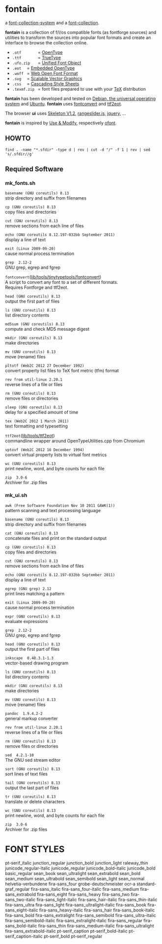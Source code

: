 fontain
=======

a [font-collection-system](https://github.com/lafkon/fontain) 
and a [font-collection](http://fountain.x).


**fontain** is a collection of f/l/os compatible fonts (as fontforge 
sources) and utilities to transform the sources into popular font formats 
and create an interface to browse the collection online.

- `.otf       ` = [OpenType](http://en.wikipedia.org/wiki/OpenType)
- `.ttf       ` = [TrueType](http://en.wikipedia.org/wiki/TrueType)
- `.ufo.zip   ` = [Unified Font Object](http://unifiedfontobject.org/)
- `.eot  `      = [Embedded OpenType](http://en.wikipedia.org/wiki/Embedded_OpenType)
- `.woff `      = [Web Open Font Format](http://en.wikipedia.org/wiki/Web_Open_Font_Format)
- `.svg  `      = [Scalable Vector Graphics](http://en.wikipedia.org/wiki/Web_typography#Scalable_Vector_Graphics)
- `.css  `      = [Cascading Style Sheets](http://en.wikipedia.org/wiki/Cascading_Style_Sheets)
- `.texmf.zip ` = font files prepared to use with your [TeX](http://en.wikipedia.org/wiki/TeX) distribution

**fontain** has been developed and tested on [Debian, the universal operating system](https://www.debian.org/)
and [Ubuntu](http://www.ubuntu.com/).
**fontain** uses [fontconvert](https://gitorious.org/manufacturaindhacks/tinytypetools/source/fontconvert) and 
[ttf2eot](https://github.com/metaflop/ttf2eot).

The browser **ui** uses 
[Skeleton V1.2](http://www.getskeleton.com/), 
[rangeslider.js](https://github.com/andreruffert/rangeslider.js), 
[jquery](), 
...

**fontain** is inspired by [Use & Modify](http://usemodify.com/), respectively [ofont](https://github.com/raphaelbastide/ofont).


## HOWTO

`find . -name "*.sfdir" -type d | rev | cut -d "/" -f 1 | rev | sed 's/.sfdir//g'`


## Required Software

### mk_fonts.sh

`basename (GNU coreutils) 8.13`    
 strip directory and suffix from filenames    

`cp (GNU coreutils) 8.13`    
 copy files and directories    

`cut (GNU coreutils) 8.13`    
 remove sections from each line of files    

`echo (GNU coreutils 8.12.197-032bb September 2011)`    
 display a line of text    

`exit (Linux 2009-09-20)`    
 cause normal process termination    

`grep  2.12-2`    
 GNU grep, egrep and fgrep    

`fontconvert`([lib/tools/tinytypetools/fontconvert](lib/tools/tinytypetools/fontconvert))    
 A script to convert any font to a set of different formats.    
 Requires Fontforge and ttf2eot.

`head (GNU coreutils) 8.13`    
 output the first part of files    

`ls (GNU coreutils) 8.13`    
 list directory contents    

`md5sum (GNU coreutils) 8.13`    
 compute and check MD5 message digest    

`mkdir (GNU coreutils) 8.13`    
 make directories    

`mv (GNU coreutils) 8.13`    
 move (rename) files    

`pltotf (Web2C 2012 27 December 1992)`    
 convert property list files to TeX font metric (tfm) format    

`rev from util-linux 2.20.1`    
 reverse lines of a file or files    

`rm (GNU coreutils) 8.13`    
 remove files or directories    

`sleep (GNU coreutils) 8.13`    
 delay for a specified amount of time    

`tex (Web2C 2012 1 March 2011)`    
 text formatting and typesetting    

`ttf2eot`([lib/tools/ttf2eot](lib/tools/ttf2eot))    
 commandline wrapper around OpenTypeUtilities.cpp from Chromium

`vptovf (Web2C 2012 16 December 1994)`    
 convert virtual property lists to virtual font metrics    

`wc (GNU coreutils) 8.13`    
 print newline, word, and byte counts for each file    

`zip  3.0-6`    
 Archiver for .zip files    




### mk_ui.sh


`awk (Free Software Foundation Nov 10 2011 GAWK(1))`    
 pattern scanning and text processing language    

`basename (GNU coreutils) 8.13`    
 strip directory and suffix from filenames    

`cat (GNU coreutils) 8.13`    
 concatenate files and print on the standard output    

`cp (GNU coreutils) 8.13`    
 copy files and directories    

`cut (GNU coreutils) 8.13`    
 remove sections from each line of files    

`echo (GNU coreutils 8.12.197-032bb September 2011)`    
 display a line of text    

`egrep (GNU grep) 2.12`    
 print lines matching a pattern    

`exit (Linux 2009-09-20)`    
 cause normal process termination    

`expr (GNU coreutils) 8.13`    
 evaluate expressions    

`grep  2.12-2`    
 GNU grep, egrep and fgrep    

`head (GNU coreutils) 8.13`    
 output the first part of files    

`inkscape  0.48.3.1-1.3`    
 vector-based drawing program    

`ls (GNU coreutils) 8.13`    
 list directory contents    

`mkdir (GNU coreutils) 8.13`    
 make directories    

`mv (GNU coreutils) 8.13`    
 move (rename) files    

`pandoc  1.9.4.2-2`    
 general markup converter    

`rev from util-linux 2.20.1`    
 reverse lines of a file or files    

`rm (GNU coreutils) 8.13`    
 remove files or directories    

`sed  4.2.1-10`    
 The GNU sed stream editor    

`sort (GNU coreutils) 8.13`    
 sort lines of text files    

`tail (GNU coreutils) 8.13`    
 output the last part of files    

`tr (GNU coreutils) 8.13`    
 translate or delete characters    

`wc (GNU coreutils) 8.13`    
 print newline, word, and byte counts for each file    

`zip  3.0-6`    
 Archiver for .zip files    


FONT STYLES
===========

pt-serif_italic
junction_regular
  junction_bold
  junction_light
raleway_thin
  junicode_regular-italic
junicode_regular
  junicode_bold-italic
  junicode_bold
basic_regular
sean_book
  sean_ultralight
  sean_extrabold
  sean_bold
  sean_medium
  sean_ultrabold
  sean_semibold
  sean_light
  sean_normal
helvetia-verbundene
fira-sans_four
grobe-deutschmeister
ocr-a
standard-graf_regular
  fira-sans_italic
  fira-sans_four-italic
  fira-sans_medium
  fira-sans_extrabold
  fira-sans_eight
  fira-sans_heavy
  fira-sans_two
  fira-sans_two-italic
  fira-sans_light-italic
  fira-sans_hair-italic
  fira-sans_thin-italic
  fira-sans_ultra
  fira-sans_light
  fira-sans_ultralight-italic
  fira-sans_book
  fira-sans_eight-italic
  fira-sans_heavy-italic
  fira-sans_hair
  fira-sans_book-italic
  fira-sans_bold
  fira-sans_extralight
  fira-sans_semibold
  fira-sans_ultra-italic
  fira-sans_semibold-italic
  fira-sans_extralight-italic
fira-sans_regular
  fira-sans_bold-italic
  fira-sans_thin
  fira-sans_medium-italic
  fira-sans_ultralight
  fira-sans_extrabold-italic
  pt-serif_caption
  pt-serif_bold-italic
  pt-serif_caption-italic
pt-serif_bold
  pt-serif_regular

